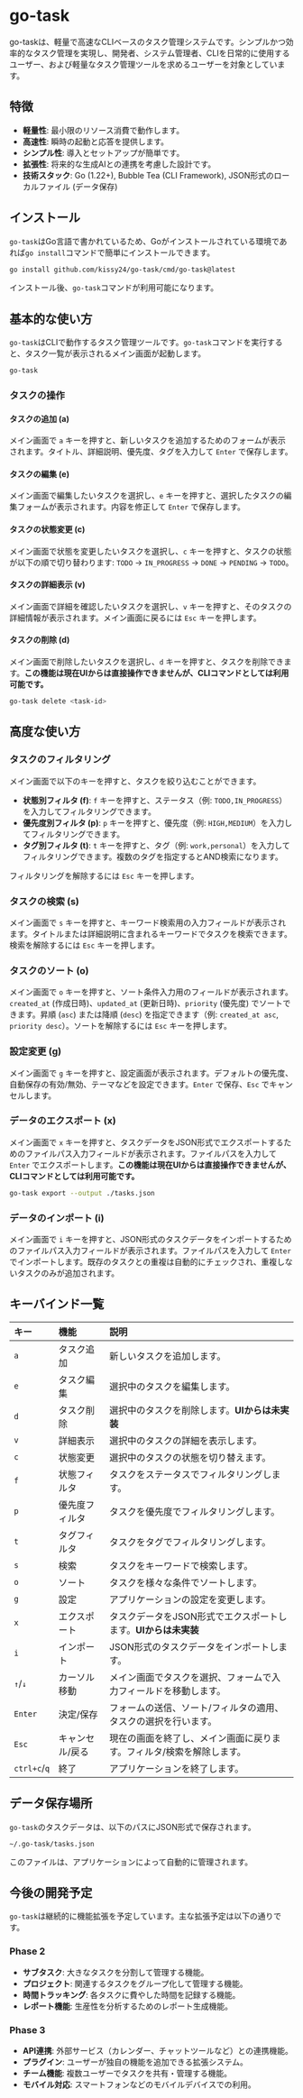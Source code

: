 # go-task

go-taskは、軽量で高速なCLIベースのタスク管理システムです。シンプルかつ効率的なタスク管理を実現し、開発者、システム管理者、CLIを日常的に使用するユーザー、および軽量なタスク管理ツールを求めるユーザーを対象としています。

## 特徴

-   **軽量性**: 最小限のリソース消費で動作します。
-   **高速性**: 瞬時の起動と応答を提供します。
-   **シンプル性**: 導入とセットアップが簡単です。
-   **拡張性**: 将来的な生成AIとの連携を考慮した設計です。
-   **技術スタック**: Go (1.22+), Bubble Tea (CLI Framework), JSON形式のローカルファイル (データ保存)

## インストール

`go-task`はGo言語で書かれているため、Goがインストールされている環境であれば`go install`コマンドで簡単にインストールできます。

```bash
go install github.com/kissy24/go-task/cmd/go-task@latest
```

インストール後、`go-task`コマンドが利用可能になります。

## 基本的な使い方

`go-task`はCLIで動作するタスク管理ツールです。`go-task`コマンドを実行すると、タスク一覧が表示されるメイン画面が起動します。

```bash
go-task
```

### タスクの操作

#### タスクの追加 (a)

メイン画面で `a` キーを押すと、新しいタスクを追加するためのフォームが表示されます。タイトル、詳細説明、優先度、タグを入力して `Enter` で保存します。

#### タスクの編集 (e)

メイン画面で編集したいタスクを選択し、`e` キーを押すと、選択したタスクの編集フォームが表示されます。内容を修正して `Enter` で保存します。

#### タスクの状態変更 (c)

メイン画面で状態を変更したいタスクを選択し、`c` キーを押すと、タスクの状態が以下の順で切り替わります: `TODO` → `IN_PROGRESS` → `DONE` → `PENDING` → `TODO`。

#### タスクの詳細表示 (v)

メイン画面で詳細を確認したいタスクを選択し、`v` キーを押すと、そのタスクの詳細情報が表示されます。メイン画面に戻るには `Esc` キーを押します。

#### タスクの削除 (d)

メイン画面で削除したいタスクを選択し、`d` キーを押すと、タスクを削除できます。**この機能は現在UIからは直接操作できませんが、CLIコマンドとしては利用可能です。**

```bash
go-task delete <task-id>
```

## 高度な使い方

### タスクのフィルタリング

メイン画面で以下のキーを押すと、タスクを絞り込むことができます。

-   **状態別フィルタ (f)**: `f` キーを押すと、ステータス（例: `TODO,IN_PROGRESS`）を入力してフィルタリングできます。
-   **優先度別フィルタ (p)**: `p` キーを押すと、優先度（例: `HIGH,MEDIUM`）を入力してフィルタリングできます。
-   **タグ別フィルタ (t)**: `t` キーを押すと、タグ（例: `work,personal`）を入力してフィルタリングできます。複数のタグを指定するとAND検索になります。

フィルタリングを解除するには `Esc` キーを押します。

### タスクの検索 (s)

メイン画面で `s` キーを押すと、キーワード検索用の入力フィールドが表示されます。タイトルまたは詳細説明に含まれるキーワードでタスクを検索できます。検索を解除するには `Esc` キーを押します。

### タスクのソート (o)

メイン画面で `o` キーを押すと、ソート条件入力用のフィールドが表示されます。`created_at` (作成日時)、`updated_at` (更新日時)、`priority` (優先度) でソートできます。昇順 (`asc`) または降順 (`desc`) を指定できます（例: `created_at asc`, `priority desc`）。ソートを解除するには `Esc` キーを押します。

### 設定変更 (g)

メイン画面で `g` キーを押すと、設定画面が表示されます。デフォルトの優先度、自動保存の有効/無効、テーマなどを設定できます。`Enter` で保存、`Esc` でキャンセルします。

### データのエクスポート (x)

メイン画面で `x` キーを押すと、タスクデータをJSON形式でエクスポートするためのファイルパス入力フィールドが表示されます。ファイルパスを入力して `Enter` でエクスポートします。**この機能は現在UIからは直接操作できませんが、CLIコマンドとしては利用可能です。**

```bash
go-task export --output ./tasks.json
```

### データのインポート (i)

メイン画面で `i` キーを押すと、JSON形式のタスクデータをインポートするためのファイルパス入力フィールドが表示されます。ファイルパスを入力して `Enter` でインポートします。既存のタスクとの重複は自動的にチェックされ、重複しないタスクのみが追加されます。

## キーバインド一覧

| キー      | 機能           | 説明                                                              |
| :-------- | :------------- | :---------------------------------------------------------------- |
| `a`       | タスク追加     | 新しいタスクを追加します。                                        |
| `e`       | タスク編集     | 選択中のタスクを編集します。                                      |
| `d`       | タスク削除     | 選択中のタスクを削除します。**UIからは未実装**                    |
| `v`       | 詳細表示       | 選択中のタスクの詳細を表示します。                                |
| `c`       | 状態変更       | 選択中のタスクの状態を切り替えます。                              |
| `f`       | 状態フィルタ   | タスクをステータスでフィルタリングします。                        |
| `p`       | 優先度フィルタ | タスクを優先度でフィルタリングします。                            |
| `t`       | タグフィルタ   | タスクをタグでフィルタリングします。                              |
| `s`       | 検索           | タスクをキーワードで検索します。                                  |
| `o`       | ソート         | タスクを様々な条件でソートします。                                |
| `g`       | 設定           | アプリケーションの設定を変更します。                              |
| `x`       | エクスポート   | タスクデータをJSON形式でエクスポートします。**UIからは未実装**    |
| `i`       | インポート     | JSON形式のタスクデータをインポートします。                        |
| `↑`/`↓`   | カーソル移動   | メイン画面でタスクを選択、フォームで入力フィールドを移動します。  |
| `Enter`   | 決定/保存      | フォームの送信、ソート/フィルタの適用、タスクの選択を行います。   |
| `Esc`     | キャンセル/戻る| 現在の画面を終了し、メイン画面に戻ります。フィルタ/検索を解除します。 |
| `ctrl+c`/`q` | 終了           | アプリケーションを終了します。                                    |

## データ保存場所

`go-task`のタスクデータは、以下のパスにJSON形式で保存されます。

```
~/.go-task/tasks.json
```

このファイルは、アプリケーションによって自動的に管理されます。

## 今後の開発予定

`go-task`は継続的に機能拡張を予定しています。主な拡張予定は以下の通りです。

### Phase 2

-   **サブタスク**: 大きなタスクを分割して管理する機能。
-   **プロジェクト**: 関連するタスクをグループ化して管理する機能。
-   **時間トラッキング**: 各タスクに費やした時間を記録する機能。
-   **レポート機能**: 生産性を分析するためのレポート生成機能。

### Phase 3

-   **API連携**: 外部サービス（カレンダー、チャットツールなど）との連携機能。
-   **プラグイン**: ユーザーが独自の機能を追加できる拡張システム。
-   **チーム機能**: 複数ユーザーでタスクを共有・管理する機能。
-   **モバイル対応**: スマートフォンなどのモバイルデバイスでの利用。